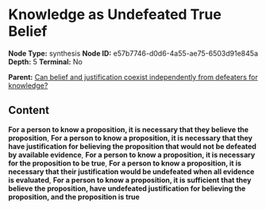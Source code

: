 # Knowledge as Undefeated True Belief

**Node Type:** synthesis
**Node ID:** e57b7746-d0d6-4a55-ae75-6503d91e845a
**Depth:** 5
**Terminal:** No

**Parent:** [Can belief and justification coexist independently from defeaters for knowledge?](can-belief-and-justification-coexist-independently-from-defeaters-for-knowledge-antithesis-e7d20607-11a8-47ad-b567-8cb9ddb59509.md)

## Content

**For a person to know a proposition, it is necessary that they believe the proposition**, **For a person to know a proposition, it is necessary that they have justification for believing the proposition that would not be defeated by available evidence**, **For a person to know a proposition, it is necessary for the proposition to be true**, **For a person to know a proposition, it is necessary that their justification would be undefeated when all evidence is evaluated**, **For a person to know a proposition, it is sufficient that they believe the proposition, have undefeated justification for believing the proposition, and the proposition is true**
